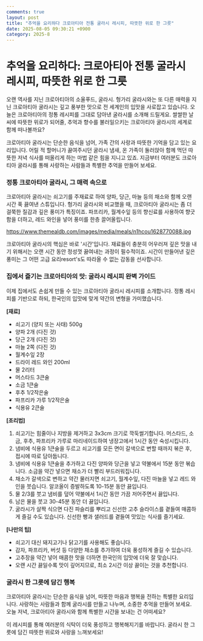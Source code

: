 ```yaml
---
comments: true
layout: post
title: "추억을 요리하다 크로아티아 전통 굴라시 레시피, 따뜻한 위로 한 그릇"
date: 2025-08-05 09:30:21 +0900
category: 2025-8
---
```


# 추억을 요리하다: 크로아티아 전통 굴라시 레시피, 따뜻한 위로 한 그릇

오랜 역사를 지닌 크로아티아의 소울푸드, 굴라시. 헝가리 굴라시와는 또 다른 매력을 지닌 크로아티아 굴라시는 깊고 풍부한 맛으로 전 세계인의 입맛을 사로잡고 있습니다. 오늘은 크로아티아의 정통 레시피를 그대로 담아낸 굴라시를 소개해 드릴게요. 쌀쌀한 날씨에 따뜻한 위로가 되어줄, 추억과 향수를 불러일으키는 크로아티아 굴라시의 세계로 함께 떠나볼까요?

크로아티아 굴라시는 단순한 음식을 넘어, 가족 간의 사랑과 따뜻한 기억을 담고 있는 요리입니다. 어릴 적 할머니가 끓여주시던 굴라시 냄새, 온 가족이 둘러앉아 함께 먹던 따뜻한 저녁 식사를 떠올리게 하는 마법 같은 힘을 지니고 있죠. 지금부터 여러분도 크로아티아 굴라시를 통해 사랑하는 사람들과 특별한 추억을 만들어 보세요.

### 정통 크로아티아 굴라시, 그 매력 속으로

크로아티아 굴라시는 쇠고기를 주재료로 하여 양파, 당근, 마늘 등의 채소와 함께 오랜 시간 푹 끓여낸 스튜입니다. 헝가리 굴라시와 비교했을 때, 크로아티아 굴라시는 좀 더 걸쭉한 질감과 깊은 풍미가 특징이죠. 파프리카, 월계수잎 등의 향신료를 사용하여 향긋함을 더하고, 레드 와인을 넣어 풍미를 한층 끌어올립니다.

https://www.themealdb.com/images/media/meals/n1hcou1628770088.jpg

크로아티아 굴라시의 핵심은 바로 '시간'입니다. 재료들이 충분히 어우러져 깊은 맛을 내기 위해서는 오랜 시간 동안 정성껏 끓여내는 과정이 필수적이죠. 시간이 만들어낸 깊은 풍미는 그 어떤 고급 요리resort's도 따라올 수 없는 감동을 선사합니다.

### 집에서 즐기는 크로아티아의 맛: 굴라시 레시피 완벽 가이드

이제 집에서도 손쉽게 만들 수 있는 크로아티아 굴라시 레시피를 소개합니다. 정통 레시피를 기반으로 하되, 한국인의 입맛에 맞게 약간의 변형을 가미했습니다.

**[재료]**

*   쇠고기 (양지 또는 사태) 500g
*   양파 2개 (다진 것)
*   당근 2개 (다진 것)
*   마늘 2쪽 (다진 것)
*   월계수잎 2장
*   드라이 레드 와인 200ml
*   물 2리터
*   머스타드 3큰술
*   소금 1큰술
*   후추 1/2작은술
*   파프리카 가루 1/2작은술
*   식용유 2큰술

**[조리법]**

1.  쇠고기는 힘줄이나 지방을 제거하고 3x3cm 크기로 깍둑썰기합니다. 머스타드, 소금, 후추, 파프리카 가루로 마리네이드하여 냉장고에서 1시간 동안 숙성시킵니다.
2.  냄비에 식용유 1큰술을 두르고 쇠고기를 모든 면이 갈색으로 변할 때까지 볶은 후, 접시에 따로 담아둡니다.
3.  냄비에 식용유 1큰술을 추가하고 다진 양파와 당근을 넣고 약불에서 15분 동안 볶습니다. 소금을 약간 넣으면 채소가 더 빨리 부드러워집니다.
4.  채소가 갈색으로 변하고 약간 물러지면 쇠고기, 월계수잎, 다진 마늘을 넣고 레드 와인을 붓습니다. 알코올이 증발하도록 10-15분 동안 끓입니다.
5.  물 2/3를 붓고 냄비를 덮어 약불에서 1시간 동안 가끔 저어주면서 끓입니다.
6.  남은 물을 붓고 30-45분 동안 더 끓입니다.
7.  굴라시가 살짝 식으면 다진 파슬리를 뿌리고 신선한 고추 슬라이스를 곁들여 매콤하게 즐길 수도 있습니다. 신선한 빵과 샐러드를 곁들여 맛있는 식사를 즐기세요.

**[나만의 팁]**

*   쇠고기 대신 돼지고기나 닭고기를 사용해도 좋습니다.
*   감자, 파프리카, 버섯 등 다양한 채소를 추가하여 더욱 풍성하게 즐길 수 있습니다.
*   고추장을 약간 넣어 매콤한 맛을 더하면 한국인의 입맛에 더욱 잘 맞습니다.
*   오랜 시간 끓일수록 맛이 깊어지므로, 최소 2시간 이상 끓이는 것을 추천합니다.

### 굴라시 한 그릇에 담긴 행복

크로아티아 굴라시는 단순한 음식을 넘어, 따뜻한 마음과 행복을 전하는 특별한 요리입니다. 사랑하는 사람들과 함께 굴라시를 만들고 나누며, 소중한 추억을 만들어 보세요. 오늘 저녁, 크로아티아 굴라시와 함께 특별한 시간을 보내는 건 어떠세요?

이 레시피를 통해 여러분의 식탁이 더욱 풍성하고 행복해지기를 바랍니다. 굴라시 한 그릇에 담긴 따뜻한 위로와 사랑을 느껴보세요!